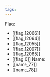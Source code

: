 ```yaml
---
tags:
---
```

Flag:
- [[flag_12066]]
- [[flag_12064]]
- [[flag_12055]]
- [[flag_12097]]
- [[flag_12065]]
- [[flag_0]]
Name:
- [[name_77]]
- [[name_78]]
